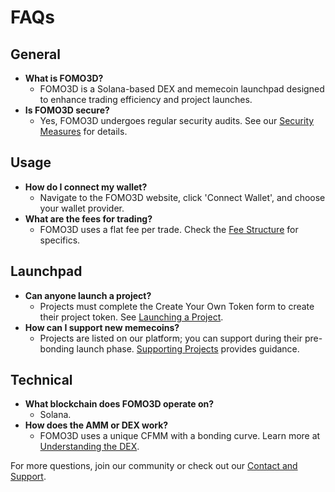 # FAQs

## General

* **What is FOMO3D?**
  * FOMO3D is a Solana-based DEX and memecoin launchpad designed to enhance trading efficiency and project launches.
* **Is FOMO3D secure?**
  * Yes, FOMO3D undergoes regular security audits. See our [Security Measures](../../security-and-audits/security-measures.md) for details.

## Usage

* **How do I connect my wallet?**
  * Navigate to the FOMO3D website, click 'Connect Wallet', and choose your wallet provider.
* **What are the fees for trading?**
  * FOMO3D uses a flat fee per trade. Check the [Fee Structure](../../technical-details/fee-structure.md) for specifics.

## Launchpad

* **Can anyone launch a project?**
  * Projects must complete the Create Your Own Token form to create their project token. See [Launching a Project](../../fomo3d-launchpad/launching-a-project.md).
* **How can I support new memecoins?**
  * Projects are listed on our platform; you can support during their pre-bonding launch phase. [Supporting Projects](../../fomo3d-launchpad/supporting-projects.md) provides guidance.

## Technical

* **What blockchain does FOMO3D operate on?**
  * Solana.
* **How does the AMM or DEX work?**
  * FOMO3D uses a unique CFMM with a bonding curve. Learn more at [Understanding the DEX](../../fomo3d-dex/understanding-the-dex.md).

For more questions, join our community or check out our [Contact and Support](../../contact-and-support.md).
